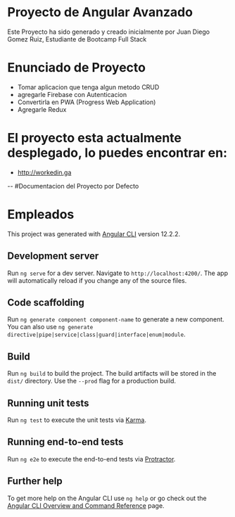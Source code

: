 # Proyecto de Angular Avanzado

Este Proyecto ha sido generado y creado inicialmente por Juan Diego Gomez Ruiz, Estudiante de Bootcamp Full Stack 

# Enunciado de Proyecto

- Tomar aplicacion que tenga algun metodo CRUD
- agregarle Firebase con Autenticacion
- Convertirla en PWA (Progress Web Application)
- Agregarle Redux

# El proyecto esta actualmente desplegado, lo puedes encontrar en:

- http://workedin.ga

-- #Documentacion del Proyecto por Defecto

# Empleados

This project was generated with [Angular CLI](https://github.com/angular/angular-cli) version 12.2.2.

## Development server

Run `ng serve` for a dev server. Navigate to `http://localhost:4200/`. The app will automatically reload if you change any of the source files.

## Code scaffolding

Run `ng generate component component-name` to generate a new component. You can also use `ng generate directive|pipe|service|class|guard|interface|enum|module`.

## Build

Run `ng build` to build the project. The build artifacts will be stored in the `dist/` directory. Use the `--prod` flag for a production build.

## Running unit tests

Run `ng test` to execute the unit tests via [Karma](https://karma-runner.github.io).

## Running end-to-end tests

Run `ng e2e` to execute the end-to-end tests via [Protractor](http://www.protractortest.org/).

## Further help

To get more help on the Angular CLI use `ng help` or go check out the [Angular CLI Overview and Command Reference](https://angular.io/cli) page.
